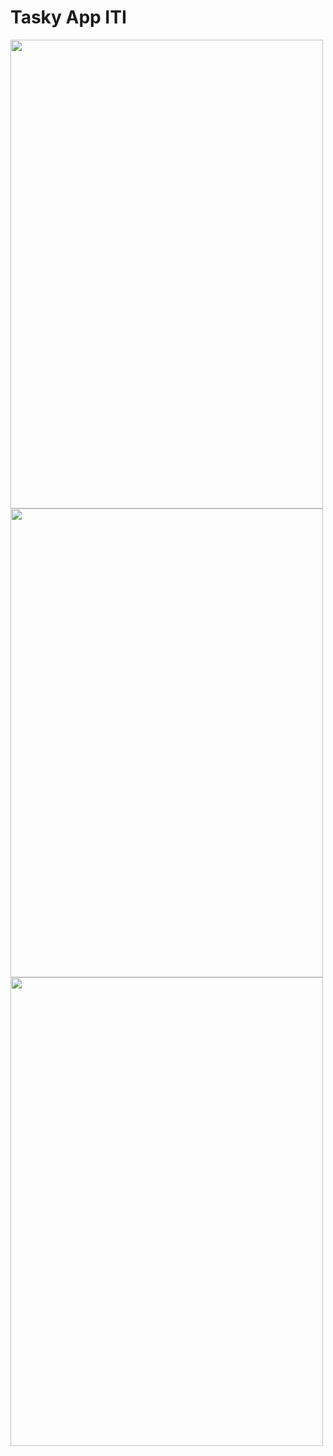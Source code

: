 # Tasky App ITI

<img src="https://github.com/user-attachments/assets/8deb0090-fd44-48f2-aad2-06bfd1520f31" width="500" height="750" />
<img src="https://github.com/user-attachments/assets/f3971975-2794-43e6-9a52-10a5bda86f31" width="500" height="750" />
<img src="https://github.com/user-attachments/assets/1b1dc6d0-bbd6-4a0b-8135-1f6f96e2b337" width="500" height="750" />
